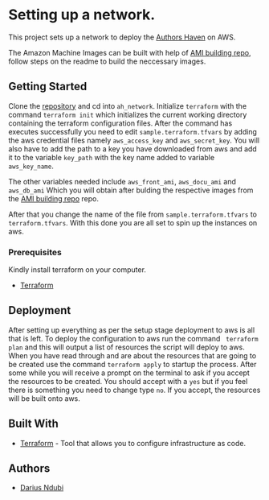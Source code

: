 # Setting up a network.

This project sets up a network to deploy the [Authors Haven](https://authors-haven-ct-staging.herokuapp.com/) on AWS.

The Amazon Machine Images can be built with help of [AMI building repo](https://github.com/Darius-Ndubi/config_and_chain_management_packer_ansible), follow steps on the readme to build the neccessary images.

## Getting Started

Clone the [repository](https://github.com/Darius-Ndubi/ah_network) and cd into `ah_network`. Initialize `terraform` with the command `terraform init` which initializes the current working directory containing the terraform configuration files. After the command has executes successfully you need to edit `sample.terraform.tfvars` by adding the aws credential files namely `aws_access_key` and `aws_secret_key`. You will also have to add the path  to a key you have downloaded from aws and add it to the variable `key_path` with the key name added to variable `aws_key_name`.

The other variables needed include `aws_front_ami`, `aws_docu_ami` and  `aws_db_ami` Which you will obtain after bulding the respective images from the [AMI building repo](https://github.com/Darius-Ndubi/)  repo.

After that you change the name of the file from `sample.terraform.tfvars` to `terraform.tfvars`. With this done you are all set to spin up the instances on aws.



### Prerequisites
Kindly install terraform on your computer.
- [Terraform](https://learn.hashicorp.com/terraform/getting-started/install.html)



## Deployment

After setting up everything as per the setup stage  deployment to aws is all that is left. To deploy the configuration to aws run the command ` terraform plan` and this will output a list of resources the script will deploy to aws. When you have read through and are about the resources that are going to be created use the command `terraform apply` to startup the process. After some while you will receive a prompt on the terminal to ask if you accept the resources to be created. You should accept with a `yes` but if you feel there is something you need to change type `no`. If you accept, the resources will be built onto aws.

## Built With

* [Terraform](https://learn.hashicorp.com/terraform/getting-started/install.html) - Tool that allows you to configure infrastructure as code.


## Authors
 - [Darius Ndubi](https://github.com/Darius-Ndubi)
